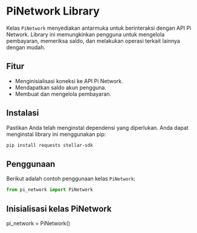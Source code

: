 # PiNetwork Library

Kelas `PiNetwork` menyediakan antarmuka untuk berinteraksi dengan API Pi Network. Library ini memungkinkan pengguna untuk mengelola pembayaran, memeriksa saldo, dan melakukan operasi terkait lainnya dengan mudah.

## Fitur

- Menginisialisasi koneksi ke API Pi Network.
- Mendapatkan saldo akun pengguna.
- Membuat dan mengelola pembayaran.

## Instalasi

Pastikan Anda telah menginstal dependensi yang diperlukan. Anda dapat menginstal library ini menggunakan pip:

```bash 
pip install requests stellar-sdk
```


## Penggunaan

Berikut adalah contoh penggunaan kelas `PiNetwork`:

```python 
from pi_network import PiNetwork
```

## Inisialisasi kelas PiNetwork
pi_network = PiNetwork()
